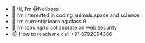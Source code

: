 - 👋 Hi, I’m @Neilboss
- 👀 I’m interested in coding,animals,space and science
- 🌱 I’m currently learning class 9
- 💞️ I’m looking to collaborate on web security
- 📫 How to reach me call +91 8792054386

<!---
Neilboss/Neilboss is a ✨ special ✨ repository because its `README.md` (this file) appears on your GitHub profile.
You can click the Preview link to take a look at your changes.
--->
